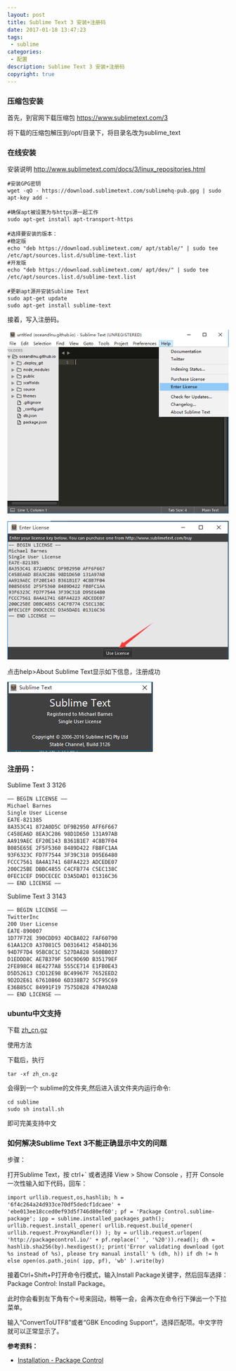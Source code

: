 ```yaml
---
layout: post
title: Sublime Text 3 安装+注册码
date: 2017-01-18 13:47:23
tags:
 - sublime
categories:
 - 配置
description: Sublime Text 3 安装+注册码
copyright: true
---
```


### 压缩包安装

首先，到官网下载压缩包 https://www.sublimetext.com/3

将下载的压缩包解压到/opt/目录下，将目录名改为sublime_text

### 在线安装

安装说明 http://www.sublimetext.com/docs/3/linux_repositories.html

```
#安装GPG密钥
wget -qO - https://download.sublimetext.com/sublimehq-pub.gpg | sudo apt-key add -

#确保apt被设置为与https源一起工作
sudo apt-get install apt-transport-https

#选择要安装的版本：
#稳定版
echo "deb https://download.sublimetext.com/ apt/stable/" | sudo tee /etc/apt/sources.list.d/sublime-text.list
#开发版
echo "deb https://download.sublimetext.com/ apt/dev/" | sudo tee /etc/apt/sources.list.d/sublime-text.list

#更新apt源并安装Sublime Text
sudo apt-get update
sudo apt-get install sublime-text
```

接着，写入注册码。

![](/uploads/2017-01-18/2.png)

![](/uploads/2017-01-18/3.png)

点击help>About Sublime Text显示如下信息，注册成功

![](/uploads/2017-01-18/1.png)

### 注册码：

Sublime Text 3 3126
```
—– BEGIN LICENSE —–
Michael Barnes
Single User License
EA7E-821385
8A353C41 872A0D5C DF9B2950 AFF6F667
C458EA6D 8EA3C286 98D1D650 131A97AB
AA919AEC EF20E143 B361B1E7 4C8B7F04
B085E65E 2F5F5360 8489D422 FB8FC1AA
93F6323C FD7F7544 3F39C318 D95E6480
FCCC7561 8A4A1741 68FA4223 ADCEDE07
200C25BE DBBC4855 C4CFB774 C5EC138C
0FEC1CEF D9DCECEC D3A5DAD1 01316C36
—— END LICENSE ——
```
Sublime Text 3 3143
```
—– BEGIN LICENSE —–
TwitterInc
200 User License
EA7E-890007
1D77F72E 390CDD93 4DCBA022 FAF60790
61AA12C0 A37081C5 D0316412 4584D136
94D7F7D4 95BC8C1C 527DA828 560BB037
D1EDDD8C AE7B379F 50C9D69D B35179EF
2FE898C4 8E4277A8 555CE714 E1FB0E43
D5D52613 C3D12E98 BC49967F 7652EED2
9D2D2E61 67610860 6D338B72 5CF95C69
E36B85CC 84991F19 7575D828 470A92AB
—— END LICENSE ——
```

### ubuntu中文支持

下载 [zh_cn.gz](/uploads/2017-01-18/zh_cn.gz)

使用方法

下载后，执行

    tar -xf zh_cn.gz 

会得到一个 sublime的文件夹,然后进入该文件夹内运行命令:

	cd sublime
    sudo sh install.sh

即可完美支持中文

### 如何解决Sublime Text 3不能正确显示中文的问题

步骤：

打开Sublime Text，按 ctrl+` 或者选择 View > Show Console ，打开 Console 一次性输入如下代码，回车：

```
import urllib.request,os,hashlib; h = '6f4c264a24d933ce70df5dedcf1dcaee' + 'ebe013ee18cced0ef93d5f746d80ef60'; pf = 'Package Control.sublime-package'; ipp = sublime.installed_packages_path(); urllib.request.install_opener( urllib.request.build_opener( urllib.request.ProxyHandler()) ); by = urllib.request.urlopen( 'http://packagecontrol.io/' + pf.replace(' ', '%20')).read(); dh = hashlib.sha256(by).hexdigest(); print('Error validating download (got %s instead of %s), please try manual install' % (dh, h)) if dh != h else open(os.path.join( ipp, pf), 'wb' ).write(by)
```

接着Ctrl+Shift+P打开命令行模式，输入Install Package关键字，然后回车选择：Package Control: Install Package。

此时你会看到左下角有个=号来回动，稍等一会，会再次在命令行下弹出一个下拉菜单。

输入“ConvertToUTF8”或者“GBK Encoding Support”，选择匹配项。中文字符就可以正常显示了。

__参考资料：__

+ [Installation - Package Control](https://packagecontrol.io/installation)